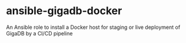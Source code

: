 # ansible-gigadb-docker
An Ansible role to install a Docker host for staging or live deployment of GigaDB by a CI/CD pipeline
